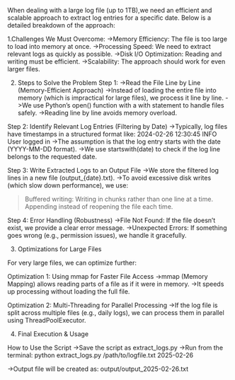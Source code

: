 When dealing with a large log file (up to 1TB),we need an efficient and scalable approach to extract log entries for a specific date. 
Below is a detailed breakdown of the approach:

1.Challenges We Must Overcome:
->Memory Efficiency: The file is too large to load into memory at once.
->Processing Speed: We need to extract relevant logs as quickly as possible.
->Disk I/O Optimization: Reading and writing must be efficient.
->Scalability: The approach should work for even larger files.

2. Steps to Solve the Problem
Step 1:
->Read the File Line by Line (Memory-Efficient Approach)
->Instead of loading the entire file into memory (which is impractical for large files), we process it line by line.
->We use Python’s open() function with a with statement to handle files safely.
->Reading line by line avoids memory overload.

Step 2: 
Identify Relevant Log Entries (Filtering by Date)
->Typically, log files have timestamps in a structured format like:
        2024-02-26 12:30:45 INFO User logged in
->The assumption is that the log entry starts with the date (YYYY-MM-DD format).
->We use startswith(date) to check if the log line belongs to the requested date.


Step 3:
Write Extracted Logs to an Output File
->We store the filtered log lines in a new file (output_{date}.txt).
->To avoid excessive disk writes (which slow down performance), we use:
   >Buffered writing: Writing in chunks rather than one line at a time.
   >Appending instead of reopening the file each time.


Step 4: 
Error Handling (Robustness)
->File Not Found: If the file doesn’t exist, we provide a clear error message.
->Unexpected Errors: If something goes wrong (e.g., permission issues), we handle it gracefully.

3. Optimizations for Large Files

For very large files, we can optimize further:

Optimization 1:
Using mmap for Faster File Access
->mmap (Memory Mapping) allows reading parts of a file as if it were in memory.
->It speeds up processing without loading the full file.

Optimization 2: Multi-Threading for Parallel Processing
->If the log file is split across multiple files (e.g., daily logs), we can process them in parallel using ThreadPoolExecutor.

4. Final Execution & Usage


How to Use the Script
->Save the script as extract_logs.py
->Run from the terminal:
python extract_logs.py /path/to/logfile.txt 2025-02-26

->Output file will be created as:
output/output_2025-02-26.txt









